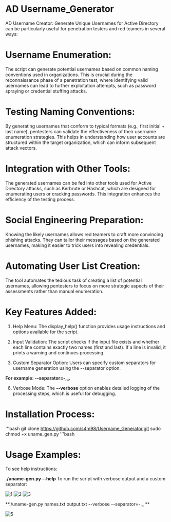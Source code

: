 # AD Username_Generator
AD Username Creator: Generate Unique Usernames for Active Directory can be particularly useful for penetration testers and red teamers in several ways:

# Username Enumeration:
The script can generate potential usernames based on common naming conventions used in organizations. This is crucial during the reconnaissance phase of a penetration test, where identifying valid usernames can lead to further exploitation attempts, such as password spraying or credential stuffing attacks.

# Testing Naming Conventions:
By generating usernames that conform to typical formats (e.g., first initial + last name), pentesters can validate the effectiveness of their username enumeration strategies. This helps in understanding how user accounts are structured within the target organization, which can inform subsequent attack vectors.

# Integration with Other Tools:
The generated usernames can be fed into other tools used for Active Directory attacks, such as Kerbrute or Hashcat, which are designed for enumerating users or cracking passwords. This integration enhances the efficiency of the testing process.

# Social Engineering Preparation:
Knowing the likely usernames allows red teamers to craft more convincing phishing attacks. They can tailor their messages based on the generated usernames, making it easier to trick users into revealing credentials.

# Automating User List Creation:
The tool automates the tedious task of creating a list of potential usernames, allowing pentesters to focus on more strategic aspects of their assessments rather than manual enumeration.

# Key Features Added:
1. Help Menu:
The display_help() function provides usage instructions and options available for the script.

2. Input Validation:
The script checks if the input file exists and whether each line contains exactly two names (first and last). If a line is invalid, it prints a warning and continues processing.

4. Custom Separator Option:
Users can specify custom separators for username generation using the --separator option.

**For example: --separator=-,_.**

6. Verbose Mode:
The **--verbose** option enables detailed logging of the processing steps, which is useful for debugging.

# Installation Process:
'''bash
git clone https://github.com/s4m98/Username_Generator.git
sudo chmod +x uname_gen.py
'''bash

# Usage Examples:

To see help instructions:

**./uname-gen.py --help**
To run the script with verbose output and a custom separator:

![1](https://github.com/user-attachments/assets/f922f14d-f050-4fa4-9885-30f1ada44762)
![2](https://github.com/user-attachments/assets/886788de-447c-48f2-9fc6-0b614fe6335f)
![3](https://github.com/user-attachments/assets/d6babc91-d588-4a32-aa5d-526f6ab1f04a)

**./uname-gen.py names.txt output.txt --verbose --separator=-,_ **

![5](https://github.com/user-attachments/assets/3e8249f6-c6f9-4763-908c-a673e476355b)

